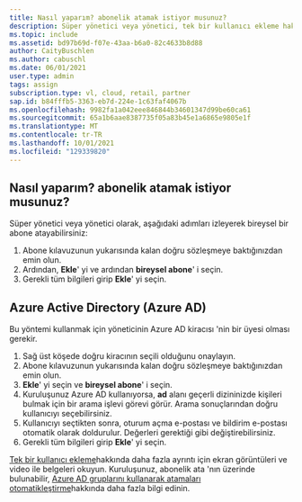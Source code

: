 ```yaml
---
title: Nasıl yaparım? abonelik atamak istiyor musunuz?
description: Süper yönetici veya yönetici, tek bir kullanıcı ekleme hakkında yardım arıyor.
ms.topic: include
ms.assetid: bd97b69d-f07e-43aa-b6a0-82c4633b8d88
author: CaityBuschlen
ms.author: cabuschl
ms.date: 06/01/2021
user.type: admin
tags: assign
subscription.type: vl, cloud, retail, partner
sap.id: b84fffb5-3363-eb7d-224e-1c63faf4067b
ms.openlocfilehash: 9982fa1a042eee846844b34601347d99be60ca61
ms.sourcegitcommit: 65a1b6aae8387735f05a83b45e1a6865e9805e1f
ms.translationtype: MT
ms.contentlocale: tr-TR
ms.lasthandoff: 10/01/2021
ms.locfileid: "129339820"
---
```

## <a name="how-do-i-assign-a-subscription"></a>Nasıl yaparım? abonelik atamak istiyor musunuz?

Süper yönetici veya yönetici olarak, aşağıdaki adımları izleyerek bireysel bir abone atayabilirsiniz: 
1. Abone kılavuzunun yukarısında kalan doğru sözleşmeye baktığınızdan emin olun.
2. Ardından, **Ekle**' yi ve ardından **bireysel abone**' i seçin.
3. Gerekli tüm bilgileri girip **Ekle**' yi seçin.

## <a name="azure-active-directory-azure-ad"></a>Azure Active Directory (Azure AD) 

Bu yöntemi kullanmak için yöneticinin Azure AD kiracısı 'nin bir üyesi olması gerekir.

1. Sağ üst köşede doğru kiracının seçili olduğunu onaylayın.
2. Abone kılavuzunun yukarısında kalan doğru sözleşmeye baktığınızdan emin olun.
3. **Ekle**' yi seçin ve **bireysel abone**' i seçin.
4. Kuruluşunuz Azure AD kullanıyorsa, **ad** alanı geçerli dizininizde kişileri bulmak için bir arama işlevi görevi görür. Arama sonuçlarından doğru kullanıcıyı seçebilirsiniz.
5. Kullanıcıyı seçtikten sonra, oturum açma e-postası ve bildirim e-postası otomatik olarak doldurulur. Değerleri gerektiği gibi değiştirebilirsiniz.
6. Gerekli tüm bilgileri girip **Ekle**' yi seçin.

[Tek bir kullanıcı ekleme](https://docs.microsoft.com/visualstudio/subscriptions/assign-license)hakkında daha fazla ayrıntı için ekran görüntüleri ve video ile belgeleri okuyun.
Kuruluşunuz, abonelik ata 'nın üzerinde bulunabilir, [Azure AD gruplarını kullanarak atamaları otomatikleştirme](https://docs.microsoft.com/visualstudio/subscriptions/assign-license-bulk)hakkında daha fazla bilgi edinin.